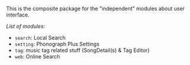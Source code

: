 
This is the composite package for the "independent" modules about user interface. 



_List of modules:_

- `search`: Local Search
- `setting`: Phonograph Plus Settings
- `tag`: music tag related stuff (SongDetail(s) & Tag Editor)
- `web`: Online Search